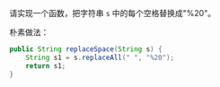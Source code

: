 请实现一个函数，把字符串 `s` 中的每个空格替换成"%20"。

朴素做法：

```java
public String replaceSpace(String s) {
    String s1 = s.replaceAll(" ", "%20");
    return s1;
}
```
